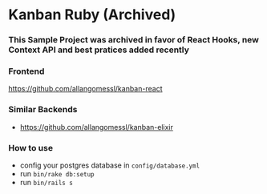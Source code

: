 # Kanban Ruby (Archived)

### This Sample Project was archived in favor of **React Hooks**, **new Context API** and best pratices added recently


### Frontend
https://github.com/allangomessl/kanban-react

### Similar Backends
- https://github.com/allangomessl/kanban-elixir


### How to use
- config your postgres database in `config/database.yml`
- run `bin/rake db:setup`
- run `bin/rails s`
